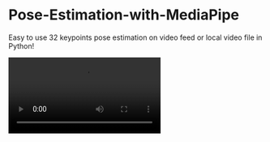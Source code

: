 # Pose-Estimation-with-MediaPipe
Easy to use 32 keypoints pose estimation on video feed or local video file in Python!

![Screenshot](New-Tab.webm)
